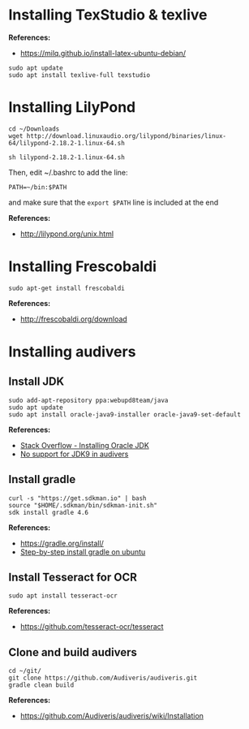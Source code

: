  
Installing TexStudio & texlive
==============================================================================
**References:**
- https://milq.github.io/install-latex-ubuntu-debian/

```
sudo apt update
sudo apt install texlive-full texstudio

```


Installing LilyPond
==============================================================================


```
cd ~/Downloads
wget http://download.linuxaudio.org/lilypond/binaries/linux-64/lilypond-2.18.2-1.linux-64.sh

sh lilypond-2.18.2-1.linux-64.sh

```

Then, edit ~/.bashrc to add the line:
```
PATH=~/bin:$PATH
```
and make sure that the `export $PATH` line is included at the end

**References:**
- http://lilypond.org/unix.html


Installing Frescobaldi
==============================================================================

```
sudo apt-get install frescobaldi
```

**References:**
- http://frescobaldi.org/download


Installing audivers
==============================================================================

Install JDK
---------------------------------------
```
sudo add-apt-repository ppa:webupd8team/java
sudo apt update
sudo apt install oracle-java9-installer oracle-java9-set-default
```
**References:**
- [Stack Overflow - Installing Oracle JDK](https://stackoverflow.com/a/29106006/6146369)
- [No support for JDK9 in audivers](https://github.com/Audiveris/audiveris/issues/51)

Install gradle
---------------------------------------
```
curl -s "https://get.sdkman.io" | bash
source "$HOME/.sdkman/bin/sdkman-init.sh"
sdk install gradle 4.6
```
**References:**
- https://gradle.org/install/
- [Step-by-step install gradle on ubuntu
     ](https://howtoprogram.xyz/2016/09/06/install-gradle-ubuntu-16-04/)

     
Install Tesseract for OCR
---------------------------------------
```
sudo apt install tesseract-ocr
```
**References:**
- https://github.com/tesseract-ocr/tesseract

Clone and build audivers
---------------------------------------
```
cd ~/git/
git clone https://github.com/Audiveris/audiveris.git
gradle clean build
```

**References:**
- https://github.com/Audiveris/audiveris/wiki/Installation
